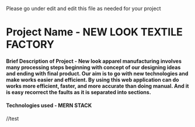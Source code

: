 Please go under edit and edit this file as needed for your project

# Project Name - NEW LOOK TEXTILE FACTORY

#### Brief Description of Project - New look apparel manufacturing involves many processing steps beginning with concept of our designing ideas and ending with final product. Our aim is to go with new technologies and make works easier and efficient. By using this web application can do works more efficient, faster, and more accurate than doing manual. And it is easy recorrect the faults as it is separated into sections.  
#### Technologies used - MERN STACK

//test


